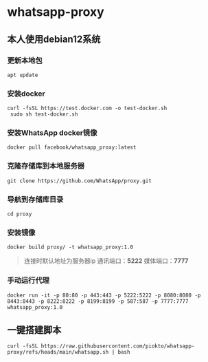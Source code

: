 # whatsapp-proxy

## 本人使用debian12系统
### 更新本地包

```language
apt update
```


### 安装docker


```language
curl -fsSL https://test.docker.com -o test-docker.sh
 sudo sh test-docker.sh
```


### 安装WhatsApp docker镜像

```language
docker pull facebook/whatsapp_proxy:latest
```


### 克隆存储库到本地服务器


```language
git clone https://github.com/WhatsApp/proxy.git
```


### 导航到存储库目录

```language
cd proxy

```

### 安装镜像

```language
docker build proxy/ -t whatsapp_proxy:1.0
```


> 连接时默认地址为服务器ip 通讯端口：**5222** 媒体端口：**7777**

### 手动运行代理


```language
docker run -it -p 80:80 -p 443:443 -p 5222:5222 -p 8080:8080 -p 8443:8443 -p 8222:8222 -p 8199:8199 -p 587:587 -p 7777:7777 whatsapp_proxy:1.0
```

## 一键搭建脚本
```language
curl -fsSL https://raw.githubusercontent.com/piokto/whatsapp-proxy/refs/heads/main/whatsapp.sh | bash
```
